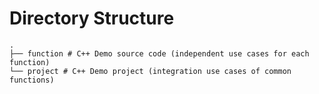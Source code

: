 # Directory Structure
```
.
├── function # C++ Demo source code (independent use cases for each function)
└── project # C++ Demo project (integration use cases of common functions)
```
